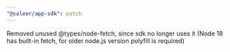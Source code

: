 ```yaml
---
"@saleor/app-sdk": patch
---
```


Removed unused @types/node-fetch, since sdk no longer uses it (Node 18 has built-in fetch, for older node.js version polyfill is required)

